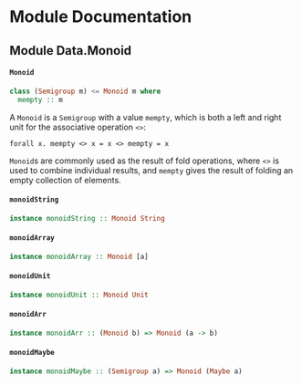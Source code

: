 # Module Documentation

## Module Data.Monoid

#### `Monoid`

``` purescript
class (Semigroup m) <= Monoid m where
  mempty :: m
```

A `Monoid` is a `Semigroup` with a value `mempty`, which is both a
left and right unit for the associative operation `<>`:

```text
forall x. mempty <> x = x <> mempty = x
```

`Monoid`s are commonly used as the result of fold operations, where
`<>` is used to combine individual results, and `mempty` gives the result
of folding an empty collection of elements.

#### `monoidString`

``` purescript
instance monoidString :: Monoid String
```


#### `monoidArray`

``` purescript
instance monoidArray :: Monoid [a]
```


#### `monoidUnit`

``` purescript
instance monoidUnit :: Monoid Unit
```


#### `monoidArr`

``` purescript
instance monoidArr :: (Monoid b) => Monoid (a -> b)
```


#### `monoidMaybe`

``` purescript
instance monoidMaybe :: (Semigroup a) => Monoid (Maybe a)
```




